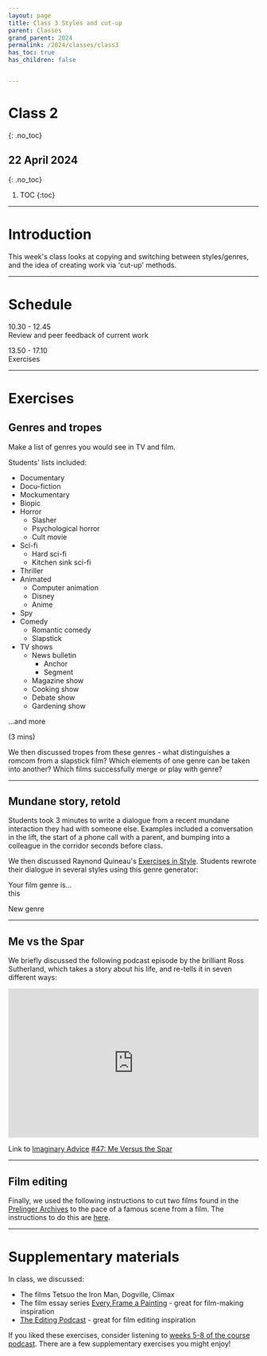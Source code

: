 ```yaml
---
layout: page
title: Class 3 Styles and cut-up
parent: Classes
grand_parent: 2024
permalink: /2024/classes/class3
has_toc: true
has_children: false


---
```


# Class 2
{: .no_toc}

## 22 April 2024
{: .no_toc}

1. TOC
{:toc}


---

# Introduction

This week's class looks at copying and switching between styles/genres, and the idea of creating work via 'cut-up' methods.


---

# Schedule

10.30 - 12.45  
Review and peer feedback of current work

13.50 - 17.10  
Exercises

---

# Exercises

## Genres and tropes

Make a list of genres you would see in TV and film.

Students' lists included:

- Documentary
- Docu-fiction
- Mockumentary
- Biopic
- Horror
  - Slasher
  - Psychological horror
  - Cult movie
- Sci-fi
  - Hard sci-fi
  - Kitchen sink sci-fi
- Thriller
- Animated
  - Computer animation
  - Disney
  - Anime
- Spy
- Comedy
  - Romantic comedy
  - Slapstick
- TV shows
  - News bulletin
    - Anchor
    - Segment
  - Magazine show
  - Cooking show
  - Debate show
  - Gardening show

...and more

(3 mins)

We then discussed tropes from these genres - what distinguishes a romcom from a slapstick film? Which elements of one genre can be taken into another? Which films successfully merge or play with genre?

---

## Mundane story, retold

Students took 3 minutes to write a dialogue from a recent mundane interaction they had with someone else. Examples included a conversation in the lift, the start of a phone call with a parent, and bumping into a colleague in the corridor seconds before class.

We then discussed Raynond Quineau's [Exercises in Style](https://monoskop.org/images/4/49/Queneau_Raymond_Exercises_in_Style_pp_1-26.pdf). Students rewrote their dialogue in several styles using this genre generator:

<p class="centred">Your film genre is... <br><span id="adj1" class="emphasis">this</span></p>

<a onclick="newGenre()" class="button">New genre</a>

<script type="text/javascript">
 var genre = [  "western",
  "film noir",
  "neo noir",
  "coming-of-age film",
  "thriller",
  "psychological thriller",
  "soap opera",
  "horror",
  "children’s film",
  "animal journey",
  "courtroom drama",
  "docudrama",
  "fly-on-the-wall documentary",
  "musical",
  "magical realism",
  "procedural drama",
  "mockumentary",
  "slapstick",
  "cooking show",
  "educational video",
  "game show",
  "infomercial",
  "advertisement",
  "corporate training film",
  "propaganda film",
  "news bulletin",
  "news segment",
  "magazine show",
  "stand up comedy",
  "talk show",
  "kung fu film",
  "epic saga",
  "road movie",
  "music video",
  "low-budget horror",
  "heist",
  "slasher",
  "hybrid-reality",
  "neo-realism",
  "gangster",
  "comedy-drama",
  "crime drama",
  "docudrama",
  "historical drama",
  "horror drama",
  "legal drama",
  "melodrama",
  "military drama",
  "romantic drama",
  "teen drama",
  "murder mystery",
  "occult thriller",
  "paranoid fiction",
  "space opera",
  "superhero romance",
  "adult cartoon",
  "variety show",
  "stand up comedy",
  "talk show",
  "sports commentary",
  "news report",
  "public information film",
  "propaganda film",
  "martial arts",
  "experimental short",
  "comic book adaptation",
  "reality tv"
];

  function newGenre(){
    var g1 = genre[Math.floor(Math.random() * genre.length)];
    document.getElementById('adj1').innerHTML = g1;
  }
  newGenre();
</script>

---

## Me vs the Spar

We briefly discussed the following podcast episode by the brilliant Ross Sutherland, which takes a story about his life, and re-tells it in seven different ways:

<iframe width="100%" height="300" scrolling="no" frameborder="no" allow="autoplay" src="https://w.soundcloud.com/player/?url=https%3A//api.soundcloud.com/tracks/424269684&color=%23ff5500&auto_play=false&hide_related=false&show_comments=true&show_user=true&show_reposts=false&show_teaser=true&visual=true"></iframe>

Link to [Imaginary Advice](https://www.imaginaryadvice.com) [#47: Me Versus the Spar](https://soundcloud.com/ross-sutherland/47-me-versus-the-spar-parts-1-to-7)


---

## Film editing

Finally, we used the following instructions to cut two films found in the [Prelinger Archives](https://archive.org/details/prelinger) to the pace of a famous scene from a film. The instructions to do this are [here](https://sd.olliepalmer.com/2019/classes/3/cutting).

---

# Supplementary materials

In class, we discussed:

- The films Tetsuo the Iron Man, Dogville, Climax
- The film essay series [Every Frame a Painting](https://www.youtube.com/@everyframeapainting) - great for film-making inspiration
- [The Editing Podcast](https://www.youtube.com/@EditingPodcast) - great for film editing inspiration

If you liked these exercises, consider listening to [weeks 5-8 of the course podcast](https://sd.olliepalmer.com/2021/classes/w05e01). There are a few supplementary exercises you might enjoy!
